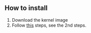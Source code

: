 ## How to install

1. Download the kernel image
2. Follow [this](https://learn.microsoft.com/en-us/community/content/wsl-user-msft-kernel-v60) steps, see the 2nd steps.
